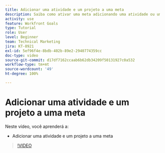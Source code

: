 ```yaml
---
title: Adicionar uma atividade e um projeto a uma meta
description: Saiba como ativar uma meta adicionando uma atividade ou um projeto no  [!DNL Workfront Goals].
activity: use
feature: Workfront Goals
type: Tutorial
role: User
level: Beginner
team: Technical Marketing
jira: KT-8921
exl-id: 5ef96f4e-8bdb-402b-89e2-2940774359cc
doc-type: video
source-git-commit: d17df7162ccaab6b62db34209f50131927c0a532
workflow-type: tm+mt
source-wordcount: '49'
ht-degree: 100%

---
```


# Adicionar uma atividade e um projeto a uma meta

Neste vídeo, você aprenderá a:

* Adicionar uma atividade e um projeto a uma meta

>[!VIDEO](https://video.tv.adobe.com/v/335193/?quality=12&learn=on&enablevpops)
